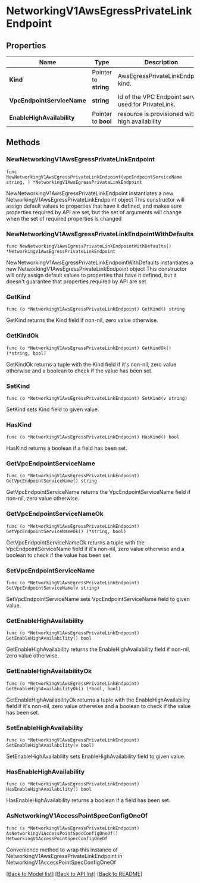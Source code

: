 # NetworkingV1AwsEgressPrivateLinkEndpoint

## Properties

Name | Type | Description | Notes
------------ | ------------- | ------------- | -------------
**Kind** | Pointer to **string** | AwsEgressPrivateLinkEndpoint kind. | [optional] 
**VpcEndpointServiceName** | **string** | Id of the VPC Endpoint service used for PrivateLink. | 
**EnableHighAvailability** | Pointer to **bool** | resource is provisioned with high availability | [optional] 

## Methods

### NewNetworkingV1AwsEgressPrivateLinkEndpoint

`func NewNetworkingV1AwsEgressPrivateLinkEndpoint(vpcEndpointServiceName string, ) *NetworkingV1AwsEgressPrivateLinkEndpoint`

NewNetworkingV1AwsEgressPrivateLinkEndpoint instantiates a new NetworkingV1AwsEgressPrivateLinkEndpoint object
This constructor will assign default values to properties that have it defined,
and makes sure properties required by API are set, but the set of arguments
will change when the set of required properties is changed

### NewNetworkingV1AwsEgressPrivateLinkEndpointWithDefaults

`func NewNetworkingV1AwsEgressPrivateLinkEndpointWithDefaults() *NetworkingV1AwsEgressPrivateLinkEndpoint`

NewNetworkingV1AwsEgressPrivateLinkEndpointWithDefaults instantiates a new NetworkingV1AwsEgressPrivateLinkEndpoint object
This constructor will only assign default values to properties that have it defined,
but it doesn't guarantee that properties required by API are set

### GetKind

`func (o *NetworkingV1AwsEgressPrivateLinkEndpoint) GetKind() string`

GetKind returns the Kind field if non-nil, zero value otherwise.

### GetKindOk

`func (o *NetworkingV1AwsEgressPrivateLinkEndpoint) GetKindOk() (*string, bool)`

GetKindOk returns a tuple with the Kind field if it's non-nil, zero value otherwise
and a boolean to check if the value has been set.

### SetKind

`func (o *NetworkingV1AwsEgressPrivateLinkEndpoint) SetKind(v string)`

SetKind sets Kind field to given value.

### HasKind

`func (o *NetworkingV1AwsEgressPrivateLinkEndpoint) HasKind() bool`

HasKind returns a boolean if a field has been set.

### GetVpcEndpointServiceName

`func (o *NetworkingV1AwsEgressPrivateLinkEndpoint) GetVpcEndpointServiceName() string`

GetVpcEndpointServiceName returns the VpcEndpointServiceName field if non-nil, zero value otherwise.

### GetVpcEndpointServiceNameOk

`func (o *NetworkingV1AwsEgressPrivateLinkEndpoint) GetVpcEndpointServiceNameOk() (*string, bool)`

GetVpcEndpointServiceNameOk returns a tuple with the VpcEndpointServiceName field if it's non-nil, zero value otherwise
and a boolean to check if the value has been set.

### SetVpcEndpointServiceName

`func (o *NetworkingV1AwsEgressPrivateLinkEndpoint) SetVpcEndpointServiceName(v string)`

SetVpcEndpointServiceName sets VpcEndpointServiceName field to given value.


### GetEnableHighAvailability

`func (o *NetworkingV1AwsEgressPrivateLinkEndpoint) GetEnableHighAvailability() bool`

GetEnableHighAvailability returns the EnableHighAvailability field if non-nil, zero value otherwise.

### GetEnableHighAvailabilityOk

`func (o *NetworkingV1AwsEgressPrivateLinkEndpoint) GetEnableHighAvailabilityOk() (*bool, bool)`

GetEnableHighAvailabilityOk returns a tuple with the EnableHighAvailability field if it's non-nil, zero value otherwise
and a boolean to check if the value has been set.

### SetEnableHighAvailability

`func (o *NetworkingV1AwsEgressPrivateLinkEndpoint) SetEnableHighAvailability(v bool)`

SetEnableHighAvailability sets EnableHighAvailability field to given value.

### HasEnableHighAvailability

`func (o *NetworkingV1AwsEgressPrivateLinkEndpoint) HasEnableHighAvailability() bool`

HasEnableHighAvailability returns a boolean if a field has been set.


### AsNetworkingV1AccessPointSpecConfigOneOf

`func (s *NetworkingV1AwsEgressPrivateLinkEndpoint) AsNetworkingV1AccessPointSpecConfigOneOf() NetworkingV1AccessPointSpecConfigOneOf`

Convenience method to wrap this instance of NetworkingV1AwsEgressPrivateLinkEndpoint in NetworkingV1AccessPointSpecConfigOneOf

[[Back to Model list]](../README.md#documentation-for-models) [[Back to API list]](../README.md#documentation-for-api-endpoints) [[Back to README]](../README.md)


